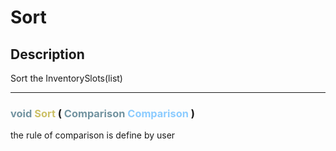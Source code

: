 # Sort

## Description

Sort the InventorySlots(list)

--- 
###  <font color=#7293A0>void</font> <font color=#CCC066>Sort</font> (  <font color=#7293A0>Comparison<InventorySlot></font> <font color=#8CCCFF>Comparison<InventorySlot></font> )
the rule of comparison is define by user

